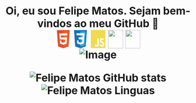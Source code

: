 <h1 align="center"> Oi, eu sou Felipe Matos. Sejam bem-vindos ao meu GitHub 👋 


<div align="center" style="display: inline_block">
 
  <img align="center" alt="carol-HTML" height="50" width="40" src="https://raw.githubusercontent.com/devicons/devicon/master/icons/html5/html5-original.svg">
  <img align="center"  height="50" width="40" src="https://raw.githubusercontent.com/devicons/devicon/master/icons/css3/css3-original.svg">
  <img align="center" height="50" width="40" src="https://raw.githubusercontent.com/devicons/devicon/master/icons/javascript/javascript-plain.svg">
  <img align="center"  height="50" width="40" src="https://cdn.jsdelivr.net/gh/devicons/devicon/icons/php/php-plain.svg">
  <img align="center" height="50" width="40" src="https://cdn.jsdelivr.net/gh/devicons/devicon/icons/mysql/mysql-original-wordmark.svg">
 

  
</div>

<div align="center"> <img height="300" width="800" src="https://camo.githubusercontent.com/3bf07f6e5d6353032e1f30627a228bb569d0ee11eae44a776896d5f46f8fe1f7/68747470733a2f2f676f676f70726f672e6769746875622e696f2f73757065722d6d6172696f2d6d6573736167652f766964656f2e676966" alt="Image" data-canonical-src="https://gogoprog.github.io/super-mario-message/video.gif" style="max-width: 100%;"/> </div>


![Felipe Matos GitHub stats](https://github-readme-stats.vercel.app/api?username=FMTSL&show_icons=true&theme=dark)
 ![Felipe Matos Linguas](https://github-readme-stats.vercel.app/api/top-langs/?username=FMTSL&layout=compact&langs_count=7&theme=dark)
 
 





 
   


